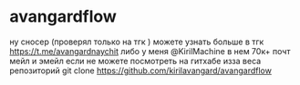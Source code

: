 # avangardflow
ну сносер (проверял только на тгк )
можете узнать больше в тгк https://t.me/avangardnaychit 
либо у меня @KirilMachine 
в нем 70к+ почт мейл и эмейл
если не можете посмотреть на гитхабе изза веса 
репозиторий git clone https://github.com/kirilavangard/avangardflow
